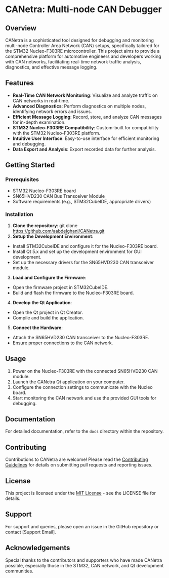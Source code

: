 # CANetra: Multi-node CAN Debugger

## Overview
CANetra is a sophisticated tool designed for debugging and monitoring multi-node Controller Area Network (CAN) setups, specifically tailored for the STM32 Nucleo-F303RE microcontroller. This project aims to provide a comprehensive platform for automotive engineers and developers working with CAN networks, facilitating real-time network traffic analysis, diagnostics, and effective message logging.

## Features
- **Real-Time CAN Network Monitoring**: Visualize and analyze traffic on CAN networks in real-time.
- **Advanced Diagnostics**: Perform diagnostics on multiple nodes, identifying network errors and issues.
- **Efficient Message Logging**: Record, store, and analyze CAN messages for in-depth examination.
- **STM32 Nucleo-F303RE Compatibility**: Custom-built for compatibility with the STM32 Nucleo-F303RE platform.
- **Intuitive User Interface**: Easy-to-use interface for efficient monitoring and debugging.
- **Data Export and Analysis**: Export recorded data for further analysis.

## Getting Started

### Prerequisites
- STM32 Nucleo-F303RE board
- SN65HVD230 CAN Bus Transceiver Module
- Software requirements (e.g., STM32CubeIDE, appropriate drivers)

### Installation
1. **Clone the repository**:
git clone https://github.com/aabdelghani/CANetra.git
2. **Setup the Development Environment**:
- Install STM32CubeIDE and configure it for the Nucleo-F303RE board.
- Install Qt 5.x and set up the development environment for GUI development.
- Set up the necessary drivers for the SN65HVD230 CAN transceiver module.

3. **Load and Configure the Firmware**:
- Open the firmware project in STM32CubeIDE.
- Build and flash the firmware to the Nucleo-F303RE board.

4. **Develop the Qt Application**:
- Open the Qt project in Qt Creator.
- Compile and build the application.

5. **Connect the Hardware**:
- Attach the SN65HVD230 CAN transceiver to the Nucleo-F303RE.
- Ensure proper connections to the CAN network.

## Usage
1. Power on the Nucleo-F303RE with the connected SN65HVD230 CAN module.
2. Launch the CANetra Qt application on your computer.
3. Configure the connection settings to communicate with the Nucleo board.
4. Start monitoring the CAN network and use the provided GUI tools for debugging.

## Documentation
For detailed documentation, refer to the `docs` directory within the repository.

## Contributing
Contributions to CANetra are welcome! Please read the [Contributing Guidelines](CONTRIBUTING.md) for details on submitting pull requests and reporting issues.

## License
This project is licensed under the [MIT License](LICENSE) - see the LICENSE file for details.

## Support
For support and queries, please open an issue in the GitHub repository or contact [Support Email].

## Acknowledgements
Special thanks to the contributors and supporters who have made CANetra possible, especially those in the STM32, CAN network, and Qt development communities.
